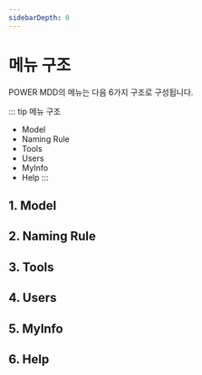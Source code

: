 ```yaml
---
sidebarDepth: 0
---
```

# 메뉴 구조

POWER MDD의 메뉴는 다음 6가지 구조로 구성됩니다.

::: tip 메뉴 구조
- Model
- Naming Rule
- Tools
- Users
- MyInfo
- Help
:::

## 1. Model

## 2. Naming Rule

## 3. Tools

## 4. Users

## 5. MyInfo

## 6. Help


